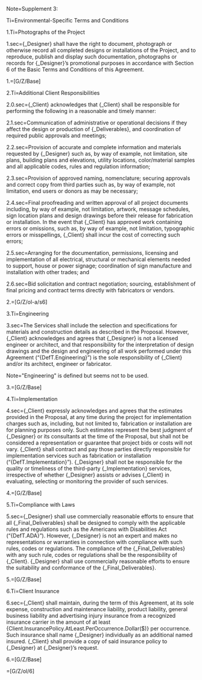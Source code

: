 Note=Supplement 3: 

Ti=Environmental-Specific Terms and Conditions

1.Ti=Photographs of the Project

1.sec={_Designer} shall have the right to document, photograph or otherwise record all completed designs or installations of the Project, and to reproduce, publish and display such documentation, photographs or records for {_Designer}’s promotional purposes in accordance with Section 6 of the Basic Terms and Conditions of this Agreement.

1.=[G/Z/Base]

2.Ti=Additional Client Responsibilities

2.0.sec={_Client} acknowledges that {_Client} shall be responsible for performing the following in a reasonable and timely manner:

2.1.sec=Communication of administrative or operational decisions if they affect the design or production of {_Deliverables}, and coordination of required public approvals and meetings;

2.2.sec=Provision of accurate and complete information and materials requested by {_Designer} such as, by way of example, not limitation, site plans, building plans and elevations, utility locations, color/material samples and all applicable codes, rules and regulation information;

2.3.sec=Provision of approved naming, nomenclature; securing approvals and correct copy from third parties such as, by way of example, not limitation, end users or donors as may be necessary;

2.4.sec=Final proofreading and written approval of all project documents including, by way of example, not limitation, artwork, message schedules, sign location plans and design drawings before their release for fabrication or installation. In the event that {_Client} has approved work containing errors or omissions, such as, by way of example, not limitation, typographic errors or misspellings, {_Client} shall incur the cost of correcting such errors;

2.5.sec=Arranging for the documentation, permissions, licensing and implementation of all electrical, structural or mechanical elements needed to support, house or power signage; coordination of sign manufacture and installation with other trades; and

2.6.sec=Bid solicitation and contract negotiation; sourcing, establishment of final pricing and contract terms directly with fabricators or vendors.

2.=[G/Z/ol-a/s6]

3.Ti=Engineering

3.sec=The Services shall include the selection and specifications for materials and construction details as described in the Proposal. However, {_Client} acknowledges and agrees that {_Designer} is not a licensed engineer or architect, and that responsibility for the interpretation of design drawings and the design and engineering of all work performed under this Agreement (“{DefT.Engineering}”) is the sole responsibility of {_Client} and/or its architect, engineer or fabricator.

Note="Engineering" is defined but seems not to be used.

3.=[G/Z/Base]

4.Ti=Implementation

4.sec={_Client} expressly acknowledges and agrees that the estimates provided in the Proposal, at any time during the project for implementation charges such as, including, but not limited to, fabrication or installation are for planning purposes only. Such estimates represent the best judgment of {_Designer} or its consultants at the time of the Proposal, but shall not be considered a representation or guarantee that project bids or costs will not vary. {_Client} shall contract and pay those parties directly responsible for implementation services such as fabrication or installation (“{DefT.Implementation}”). {_Designer} shall not be responsible for the quality or timeliness of the third-party {_Implementation} services, irrespective of whether {_Designer} assists or advises {_Client} in evaluating, selecting or monitoring the provider of such services.

4.=[G/Z/Base]

5.Ti=Compliance with Laws

5.sec={_Designer} shall use commercially reasonable efforts to ensure that all {_Final_Deliverables} shall be designed to comply with the applicable rules and regulations such as the Americans with Disabilities Act (“{DefT.ADA}”). However, {_Designer} is not an expert and makes no representations or warranties in connection with compliance with such rules, codes or regulations. The compliance of the {_Final_Deliverables} with any such rule, codes or regulations shall be the responsibility of {_Client}. {_Designer} shall use commercially reasonable efforts to ensure the suitability and conformance of the {_Final_Deliverables}.

5.=[G/Z/Base]

6.Ti=Client Insurance

6.sec={_Client} shall maintain, during the term of this Agreement, at its sole expense, construction and maintenance liability, product liability, general business liability and advertising injury insurance from a recognized insurance carrier in the amount of at least {Client.InsurancePolicy.AtLeast.PerOccurrence.Dollar($)} per occurrence. Such insurance shall name {_Designer} individually as an additional named insured. {_Client} shall provide a copy of said insurance policy to {_Designer} at {_Designer}’s request.

6.=[G/Z/Base]

=[G/Z/ol/6]

